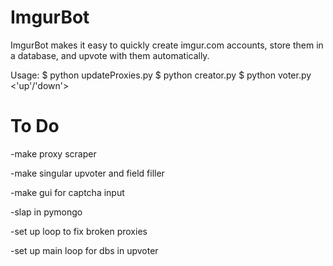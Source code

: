 ImgurBot
========

ImgurBot makes it easy to quickly create imgur.com accounts, store them in a database, and upvote with them automatically.

Usage:
$ python updateProxies.py
$ python creator.py <numAccounts>
$ python voter.py <imgTag> <numVotes> <'up'/'down'>


To Do
=====

-make proxy scraper

-make singular upvoter and field filler

-make gui for captcha input

-slap in pymongo

-set up loop to fix broken proxies

-set up main loop for dbs in upvoter

